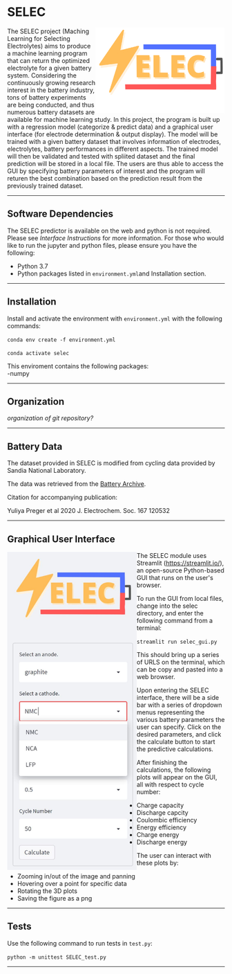 # SELEC

<img src=https://github.com/SZ-Jasper/SELEC/blob/main/doc/SELEC%20Logo.png width=300 p align="right">

The SELEC project (Maching Learning for Selecting Electrolytes) aims to produce a machine learning program that can return the optimized electrolyte for a given battery system. Considering the continuously growing research interest in the battery industry, tons of battery experiments are being conducted, and thus numerous battery datasets are available for machine learning study. In this project, the program is built up with a regression model (categorize & predict data) and a graphical user interface (for electrode determination & output display). The model will be trained with a given battery dataset that involves information of electrodes, electrolytes, battery performances in different aspects. The trained model will then be validated and tested with spliited dataset and the final prediction will be stored in a local file. The users are thus able to access the GUI by specifying battery parameters of interest and the program will returen the best combination based on the prediction result from the previously trained dataset. 


-----
## Software Dependencies
The SELEC predictor is available on the web and python is not required. Please see *Interface Instructions* for more information. 
For those who would like to run the jupyter and python files, please ensure you have the following:
- Python 3.7
- Python packages listed in `environment.yml`and Installation section. 

-----
## Installation
Install and activate the environment with `environment.yml` with the following commands:

`conda env create -f environment.yml` 

`conda activate selec` 

This enviroment contains the following packages: <br>
-numpy

-----
## Organization
*organization of git repository?*


-----
## Battery Data
The dataset provided in SELEC is modified from cycling data provided by Sandia National Laboratory. 

The data was retrieved from the [Battery Archive](http://www.batteryarchive.org/). 

Citation for accompanying publication:

Yuliya Preger et al 2020 J. Electrochem. Soc. 167 120532

-----
## Graphical User Interface

<img src=https://github.com/SZ-Jasper/SELEC/blob/main/doc/Visual/selec_sidebar.JPG width=300 alt="selec gui sidebar with dropdown menus" p align="left">

The SELEC module uses Streamlit (https://streamlit.io/), an open-source Python-based GUI that runs on the user's browser.

To run the GUI from local files, change into the selec directory, and enter the following command from a terminal: 

`streamlit run selec_gui.py`
 
This should bring up a series of URLS on the terminal, which can be copy and pasted into a web browser.

Upon entering the SELEC interface, there will be a side bar with a series of dropdown menus representing the various battery parameters the user can specify. Click on the desired parameters, and click the calculate button to start the predictive calculations. 


After finishing the calculations, the following plots will appear on the GUI, all with respect to cycle number:
* Charge capacity 
* Discharge capcity 
* Coulombic efficiency
* Energy efficiency
* Charge energy
* Discharge energy


The user can interact with these plots by:
* Zooming in/out of the image and panning 
* Hovering over a point for specific data
* Rotating the 3D plots
* Saving the figure as a png


-----

## Tests
Use the following command to run tests in `test.py`: 

`python -m unittest SELEC_test.py`

-----
